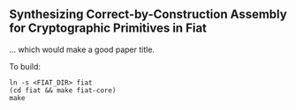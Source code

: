 Synthesizing Correct-by-Construction Assembly for Cryptographic Primitives in Fiat
-----

... which would make a good paper title.

To build:

    ln -s <FIAT_DIR> fiat
    (cd fiat && make fiat-core)
    make

